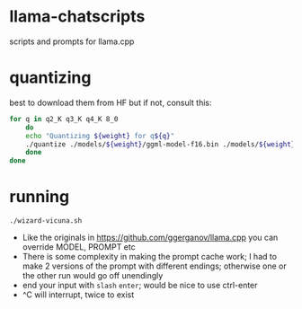 # llama-chatscripts
scripts and prompts for llama.cpp

# quantizing
best to download them from HF but if not, consult this:

```bash
for q in q2_K q3_K q4_K 8_0
    do
	echo "Quantizing ${weight} for q${q}"
	./quantize ./models/${weight}/ggml-model-f16.bin ./models/${weight}/ggml-model-q${q}.bin q${q}
    done
done
```
# running
`./wizard-vicuna.sh`

- Like the originals in https://github.com/ggerganov/llama.cpp you can override MODEL, PROMPT etc
- There is some complexity in making the prompt cache work; I had to make 2 versions of the prompt with different endings;
  otherwise one or the other run would go off unendingly
- end your input with `slash` `enter`; would be nice to use ctrl-enter
- ^C will interrupt, twice to exist
